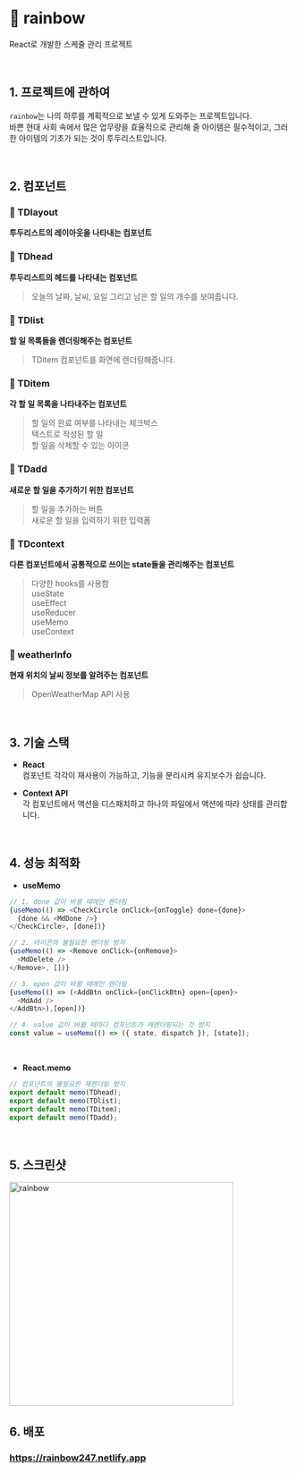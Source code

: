 # 🌈 rainbow
React로 개발한 스케줄 관리 프로젝트

</br>

## 1. 프로젝트에 관하여
`rainbow`는 나의 하루를 계획적으로 보낼 수 있게 도와주는 프로젝트입니다.</br>
바쁜 현대 사회 속에서 많은 업무량을 효율적으로 관리해 줄 아이템은 필수적이고, 그러한 아이템의 기초가 되는 것이 투두리스트입니다.

</br>

## 2. 컴포넌트
### 💎 TDlayout
**투두리스트의 레이아웃을 나타내는 컴포넌트**

### 💎 TDhead
**투두리스트의 헤드를 나타내는 컴포넌트** </br>
> 오늘의 날짜, 날씨, 요일 그리고 남은 할 일의 개수를 보여줍니다.

### 💎 TDlist
**할 일 목록들을 렌더링해주는 컴포넌트**
> TDitem 컴포넌트를 화면에 렌더링해줍니다.

### 💎 TDitem
**각 할 일 목록을 나타내주는 컴포넌트**
> 할 일의 완료 여부를 나타내는 체크박스 </br>
> 텍스트로 작성된 할 일 </br>
> 할 일을 삭제할 수 있는 아이콘 </br>

### 💎 TDadd
**새로운 할 일을 추가하기 위한 컴포넌트**
> 할 일을 추가하는 버튼 </br>
> 새로운 할 일을 입력하기 위한 입력폼 </br>

### 💎 TDcontext
**다른 컴포넌트에서 공통적으로 쓰이는 state들을 관리해주는 컴포넌트**
> 다양한 hooks를 사용함 </br>
> useState </br>
> useEffect </br>
> useReducer </br>
> useMemo </br>
> useContext </br>

### 💎 weatherInfo
**현재 위치의 날씨 정보를 알려주는 컴포넌트**
> OpenWeatherMap API 사용

</br>

## 3. 기술 스택
- **React**</br>
  컴포넌트 각각이 재사용이 가능하고, 기능을 분리시켜 유지보수가 쉽습니다.

- **Context API**</br>
  각 컴포넌트에서 액션을 디스패치하고 하나의 파일에서 액션에 따라 상태를 관리합니다.
  
  </br>

## 4. 성능 최적화
* **useMemo**
```javascript
// 1. done 값이 바뀔 때에만 렌더링
{useMemo(() => <CheckCircle onClick={onToggle} done={done}>
  {done && <MdDone />}
</CheckCircle>, [done])}

// 2. 아이콘의 불필요한 렌더링 방지
{useMemo(() => <Remove onClick={onRemove}>
  <MdDelete />
</Remove>, [])}

// 3. open 값이 바뀔 때에만 렌더링
{useMemo(() => (<AddBtn onClick={onClickBtn} open={open}>
  <MdAdd />
</AddBtn>),[open])}

// 4. value 값이 바뀔 때마다 컴포넌트가 재렌더링되는 것 방지
const value = useMemo(() => ({ state, dispatch }), [state]);
``` 
</br>

* **React.memo**
```javascript
// 컴포넌트의 불필요한 재렌더링 방지
export default memo(TDhead);
export default memo(TDlist);
export default memo(TDitem);
export default memo(TDadd);
```

</br>

## 5. 스크린샷</br>

<img width="400" alt="rainbow" src="https://user-images.githubusercontent.com/71072930/114268674-381c6680-9a3d-11eb-86ce-97890033d6f5.png">

## 6. 배포
### https://rainbow247.netlify.app

</br>
